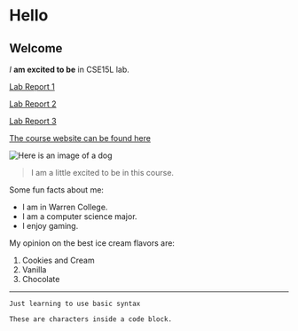 # Hello
## Welcome

*I* **am excited to be** in CSE15L lab. 


[Lab Report 1](https://hthan18.github.io/cse15l-lab-reports/lab-report-1-week-2.html)

[Lab Report 2](https://hthan18.github.io/cse15l-lab-reports/lab-report-2-week-4.html)

[Lab Report 3](https://hthan18.github.io/cse15l-lab-reports/lab-report-3-week-6.html)

[The course website can be found here](https://sites.google.com/eng.ucsd.edu/cse-15l-spring-2022/home)


![Here is an image of a dog](https://i.pinimg.com/564x/26/e0/61/26e061f714f35992ea60f3aa372eb3cd.jpg)

> I am a little excited to be in this course.

Some fun facts about me:
* I am in Warren College.
* I am a computer science major.
* I enjoy gaming.

My opinion on the best ice cream flavors are:
1. Cookies and Cream
2. Vanilla
3. Chocolate

---
`Just learning to use basic syntax` 

```
These are characters inside a code block.
```